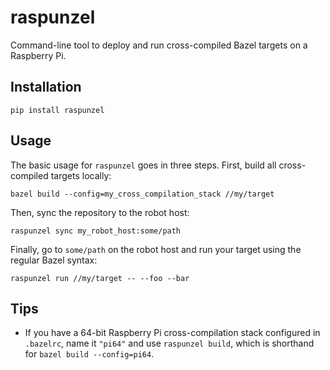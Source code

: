 # raspunzel

Command-line tool to deploy and run cross-compiled Bazel targets on a Raspberry Pi.

## Installation

```console
pip install raspunzel
```

## Usage

The basic usage for ``raspunzel`` goes in three steps. First, build all cross-compiled targets locally:

```console
bazel build --config=my_cross_compilation_stack //my/target
```

Then, sync the repository to the robot host:

```console
raspunzel sync my_robot_host:some/path
```

Finally, go to ``some/path`` on the robot host and run your target using the regular Bazel syntax:

```console
raspunzel run //my/target -- --foo --bar
```

## Tips

* If you have a 64-bit Raspberry Pi cross-compilation stack configured in ``.bazelrc``, name it ``"pi64"`` and use ``raspunzel build``, which is shorthand for ``bazel build --config=pi64``.
